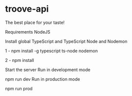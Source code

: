 # troove-api
The best place for your taste!

Requirements
NodeJS

Install global TypeScript and TypeScript Node and Nodemon

1 - npm install -g typescript ts-node nodemon


2 - npm install


Start the server
Run in development mode

npm run dev
Run in production mode

npm run prod
